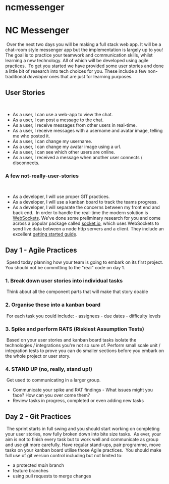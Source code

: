 # ncmessenger

# NC Messenger
​
Over the next two days you will be making a full stack web app. It will be a chat-room style messenger app but the implementation is largely up to you!
​
The goal is to practice your teamwork and communication skills, whilst learning a new technology. All of which will be developed using agile practices.
​
To get you started we have provided some user stories and done a little bit of research into tech choices for you. These include a few non-traditional _developer_ ones that are just for learning purposes.
​
## User Stories
​
- As a user, I can use a web-app to view the chat.
- As a user, I can post a message to the chat.
- As a user, I receive messages from other users in real-time.
- As a user, I receive messages with a username and avatar image, telling me who posted it.
- As a user, I can change my username.
- As a user, I can change my avatar image using a url.
- As a user, I can see which other users are online.
- As a user, I received a message when another user connects / disconnects.
​
### A few not-really-user-stories
​
- As a developer, I will use proper GIT practices.
- As a developer, I will use a kanban board to track the teams progress.
- As a developer, I will separate the concerns between my front end and back end.
​
In order to handle the real-time the modern solution is [WebSockets](https://en.wikipedia.org/wiki/WebSocket). We've done some preliminary research for you and come across a popular package called [socket.io](https://socket.io/), which uses WebSockets to send live data between a node http servers and a client. They include an excellent [getting started guide](https://socket.io/get-started/chat/).
​
## Day 1 - Agile Practices
​
Spend today planning how your team is going to embark on its first project.
You should not be committing to the "real" code on day 1.
​
### 1. Break down user stories into individual tasks
​
Think about all the component parts that will make that story doable
​
### 2. Organise these into a kanban board
​
For each task you could include: - assignees - due dates - difficulty levels
​
### 3. Spike and perform RATS (Riskiest Assumption Tests)
​
Based on your user stories and kanban board tasks isolate the technologies / integrations you're not so sure of. Perform small scale unit / integration tests to prove you can do smaller sections before you embark on the whole project or user story.
​
### 4. STAND UP (no, really, stand up!)
​
Get used to communicating in a larger group.
​
- Communicate your spike and RAT findings - What issues might you face? How can you over come them?
- Review tasks in progress, completed or even adding new tasks
​
## Day 2 - Git Practices
​
The sprint starts in full swing and you should start working on completing your user stories, now fully broken down into bite size tasks.
​
As ever, your aim is not to finish every task but to work well and communicate as group and use git more carefully. Have regular stand-ups, pair programme, move tasks on your kanban board utilise those Agile practices.
​
You should make full use of git version control including but not limited to:
​
- a protected _main_ branch
- feature branches
- using pull requests to merge changes
